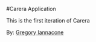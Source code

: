 #Carera Application

This is the first iteration of Carera

By: [Gregory Iannacone](http://gregoryiannacone.com)
